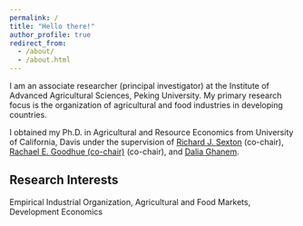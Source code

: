 ```yaml
---
permalink: /
title: "Hello there!"
author_profile: true
redirect_from: 
  - /about/
  - /about.html
---
```


I am an associate researcher (principal investigator) at the Institute of Advanced Agricultural Sciences, Peking University. My primary research focus is the organization of agricultural and food industries in developing countries. 

I obtained my Ph.D. in Agricultural and Resource Economics from University of California, Davis under the supervision of [Richard J. Sexton](https://are.ucdavis.edu/people/faculty/richard-sexton/) (co-chair), [Rachael E. Goodhue (co-chair)](https://are.ucdavis.edu/people/faculty/rachael-goodhue/) (co-chair), and [Dalia Ghanem](https://are.ucdavis.edu/people/faculty/dalia-ghanem/). 

Research Interests
------
Empirical Industrial Organization, Agricultural and Food Markets, Development Economics


